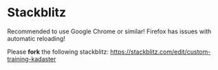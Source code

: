 # Stackblitz

Recommended to use Google Chrome or similar! Firefox has issues with automatic reloading!


Please **fork** the following stackblitz:
https://stackblitz.com/edit/custom-training-kadaster
